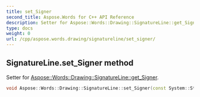 ```yaml
---
title: set_Signer
second_title: Aspose.Words for C++ API Reference
description: Setter for Aspose::Words::Drawing::SignatureLine::get_Signer. 
type: docs
weight: 0
url: /cpp/aspose.words.drawing/signatureline/set_signer/
---
```

## SignatureLine.set_Signer method


Setter for [Aspose::Words::Drawing::SignatureLine::get_Signer](../get_signer/).

```cpp
void Aspose::Words::Drawing::SignatureLine::set_Signer(const System::String &value)
```

